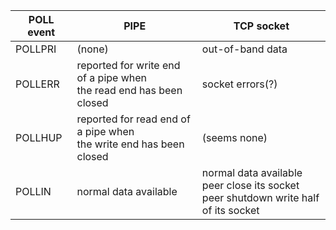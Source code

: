 POLL event | PIPE | TCP socket
-----------|------------|--------
POLLPRI | (none) | out-of-band data
POLLERR | reported for write end of a pipe when<br>the read end has been closed | socket errors(?)
POLLHUP | reported for read end of a pipe when<br>the write end has been closed | (seems none)
POLLIN  | normal data available | normal data available <br> peer close its socket <br> peer shutdown write half of its socket
